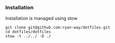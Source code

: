 ### Installation

Installation is managed using stow

```
git clone git@github.com:ryan-way/dotfiles.git
cd dotfiles/dotfiles
stow -t ../../ -D ./
```
